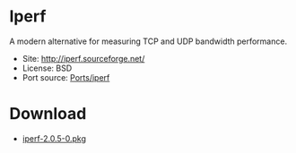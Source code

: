 # Iperf #
A modern alternative for measuring TCP and UDP bandwidth performance.
  * Site: http://iperf.sourceforge.net/
  * License: BSD
  * Port source: [Ports/iperf](http://code.google.com/p/rudix/source/browse/Ports/iperf)

# Download #
  * [iperf-2.0.5-0.pkg](http://rudix.googlecode.com/files/iperf-2.0.5-0.pkg)
